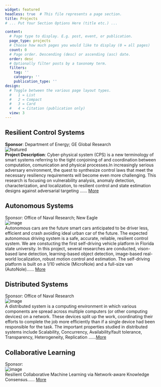```yaml
---
widget: featured
headless: true  # This file represents a page section.
title: Projects
# ... Put Your Section Options Here (title etc.) ...

content:
  # Page type to display. E.g. post, event, or publication.
  page_type: projects
  # Choose how much pages you would like to display (0 = all pages)
  count: 0
  # Page order. Descending (desc) or ascending (asc) date.
  order: desc
  # Optionally filter posts by a taxonomy term.
  filters:
    tag: ''
    category: ''
    publication_type: ''
design:
  # Toggle between the various page layout types.
  #   1 = List
  #   2 = Compact
  #   3 = Card
  #   4 = Citation (publication only)
  view: 3
---
```

## Resilient Control Systems
**Sponsor**: Department of Energy; GE Global Research <br>
![featured](https://user-images.githubusercontent.com/72170474/153111274-fd5a581f-b9f7-47d6-9767-fa8b59e92765.png) <br>
**Project Description**: Cyber-physical system (CPS) is a new terminology of smart systems referring to the tight conjoining of and coordination between computation, comunication and physical processes.In increasingly serious adversary environment, the quest to synthesize control laws that meet the necessary resiliency requirements will become even more challenging. This research is focusing on vulnerability analysis, anomaly detection, characterization, and localization, to resilient control and state estimation designs against adversarial targeting ...... [More](https://raslab.netlify.app/projects/resilientcps/)

## Autonomous Systems
Sponsor: Office of Naval Research; New Eagle<br>
 ![image](https://user-images.githubusercontent.com/72170474/153111666-6a855231-118d-4a7d-b574-823269939a83.png)<br>
Autonomous cars are the future smart cars anticipated to be driver less, efficient and crash avoiding ideal urban car of the future. The expected autonomous driving system is a safe, accurate, reliable, resilient control system. We are constucting the first self-driving vehicle platform in Florida state university. In this project, several researches are conducted, vison-based lane detection, learning-based object detection, image-based real-world localization, robust motion control and estimation. The self-driving platform is built on a 1/10 vehicle (MicroNole) and a full-size van (AutoNole)...... [More](https://raslab.netlify.app/projects/autocontrol/)
## Distributed Systems
Sponsor: Office of Naval Research<br>
![image](https://user-images.githubusercontent.com/72170474/153112813-eed9c983-e543-40b1-9648-831a172eab07.png)<br>
A distributed system is a computing environment in which various components are spread across multiple computers (or other computing devices) on a network. These devices split up the work, coordinating their efforts to complete the job more efficiently than if a single device had been responsible for the task. The important properties studied in distributed systems include Scalability, Concurrency, Availability/fault tolerance, Transparency, Heterogeneity, Replication ......[More](https://raslab.netlify.app/projects/distri_power/)
 
## Collaborative Learning
Sponsor: <br>
![image](https://user-images.githubusercontent.com/72170474/153112875-cdcdcc4b-e643-4afa-96b8-95fb9960a935.png) <br>
Resilient Collaborative Machine Learning via Network-aware Knowledge Consensus...... [More](https://raslab.netlify.app/projects/collaborative_learning/)

